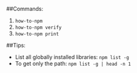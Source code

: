 ##Commands:
  1. `how-to-npm`
  2. `how-to-npm verify`
  3. `how-to-npm print`

##Tips:
  - List all globally installed libraries: `npm list -g`
  - To get only the path: `npm list -g | head -n 1`

